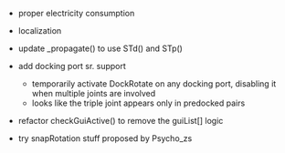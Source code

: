 * proper electricity consumption

* localization

* update \_propagate() to use STd() and STp()

* add docking port sr. support
	* temporarily activate DockRotate on any docking port, disabling it when multiple joints are involved
	* looks like the triple joint appears only in predocked pairs

* refactor checkGuiActive() to remove the guiList[] logic

* try snapRotation stuff proposed by Psycho\_zs

